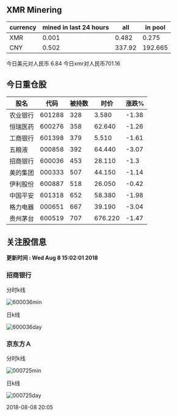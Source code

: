 ## XMR Minering

|currency|mined in last 24 hours|all|in pool|
|---|---|---|---|
|XMR|0.001|0.482|0.275|
|CNY|0.502|337.92|192.665|

今日美元对人民币 6.84	今日xmr对人民币701.16


## 今日重仓股 

|股名|代码|被持数|时价|涨跌%|
|---|---|---|---|---|
|农业银行|601288|328|3.580|-1.38|
|恒瑞医药|600276|358|62.640|-1.26|
|工商银行|601398|379|5.510|-1.61|
|五粮液|000858|392|64.440|-3.07|
|招商银行|600036|453|28.110|-1.3|
|美的集团|000333|507|44.150|-1.14|
|伊利股份|600887|518|26.050|-0.42|
|中国平安|601318|652|58.380|-1.98|
|格力电器|000651|667|39.190|-3.04|
|贵州茅台|600519|707|676.220|-1.47|

## 关注股信息
**更新时间 : Wed Aug  8 15:02:01 2018**
### 招商银行 
分时k线

![600036min](http://image.sinajs.cn/newchart/min/n/sh600036.gif)

日k线

![600036day](http://image.sinajs.cn/newchart/daily/n/sh600036.gif)

### 京东方Ａ 
分时k线

![000725min](http://image.sinajs.cn/newchart/min/n/sz000725.gif)

日k线

![000725day](http://image.sinajs.cn/newchart/daily/n/sz000725.gif)

2018-08-08 20:05